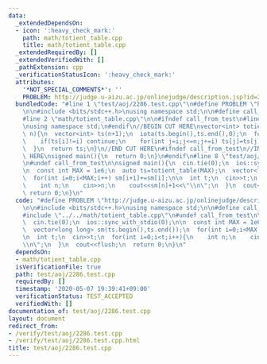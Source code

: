 ```yaml
---
data:
  _extendedDependsOn:
  - icon: ':heavy_check_mark:'
    path: math/totient_table.cpp
    title: math/totient_table.cpp
  _extendedRequiredBy: []
  _extendedVerifiedWith: []
  _pathExtension: cpp
  _verificationStatusIcon: ':heavy_check_mark:'
  attributes:
    '*NOT_SPECIAL_COMMENTS*': ''
    PROBLEM: http://judge.u-aizu.ac.jp/onlinejudge/description.jsp?id=2286
  bundledCode: "#line 1 \"test/aoj/2286.test.cpp\"\n#define PROBLEM \"http://judge.u-aizu.ac.jp/onlinejudge/description.jsp?id=2286\"\
    \n\n#include <bits/stdc++.h>\nusing namespace std;\n\n#define call_from_test\n\
    #line 2 \"math/totient_table.cpp\"\n\n#ifndef call_from_test\n#line 5 \"math/totient_table.cpp\"\
    \nusing namespace std;\n#endif\n//BEGIN CUT HERE\nvector<int> totient_table(int\
    \ n){\n  vector<int> ts(n+1);\n  iota(ts.begin(),ts.end(),0);\n  for(int i=2;i<=n;i++){\n\
    \    if(ts[i]!=i) continue;\n    for(int j=i;j<=n;j+=i) ts[j]=ts[j]/i*(i-1);\n\
    \  }\n  return ts;\n}\n//END CUT HERE\n#ifndef call_from_test\n//INSERT ABOVE\
    \ HERE\nsigned main(){\n  return 0;\n}\n#endif\n#line 8 \"test/aoj/2286.test.cpp\"\
    \n#undef call_from_test\n\nsigned main(){\n  cin.tie(0);\n  ios::sync_with_stdio(0);\n\
    \n  const int MAX = 1e6;\n  auto ts=totient_table(MAX);\n  vector<long long> sm(ts.begin(),ts.end());\n\
    \  for(int i=0;i<MAX;i++) sm[i+1]+=sm[i];\n\n  int t;\n  cin>>t;\n  for(int i=0;i<t;i++){\n\
    \    int n;\n    cin>>n;\n    cout<<sm[n]+1<<\"\\n\";\n  }\n  cout<<flush;\n \
    \ return 0;\n}\n"
  code: "#define PROBLEM \"http://judge.u-aizu.ac.jp/onlinejudge/description.jsp?id=2286\"\
    \n\n#include <bits/stdc++.h>\nusing namespace std;\n\n#define call_from_test\n\
    #include \"../../math/totient_table.cpp\"\n#undef call_from_test\n\nsigned main(){\n\
    \  cin.tie(0);\n  ios::sync_with_stdio(0);\n\n  const int MAX = 1e6;\n  auto ts=totient_table(MAX);\n\
    \  vector<long long> sm(ts.begin(),ts.end());\n  for(int i=0;i<MAX;i++) sm[i+1]+=sm[i];\n\
    \n  int t;\n  cin>>t;\n  for(int i=0;i<t;i++){\n    int n;\n    cin>>n;\n    cout<<sm[n]+1<<\"\
    \\n\";\n  }\n  cout<<flush;\n  return 0;\n}\n"
  dependsOn:
  - math/totient_table.cpp
  isVerificationFile: true
  path: test/aoj/2286.test.cpp
  requiredBy: []
  timestamp: '2020-05-07 19:39:41+09:00'
  verificationStatus: TEST_ACCEPTED
  verifiedWith: []
documentation_of: test/aoj/2286.test.cpp
layout: document
redirect_from:
- /verify/test/aoj/2286.test.cpp
- /verify/test/aoj/2286.test.cpp.html
title: test/aoj/2286.test.cpp
---
```

